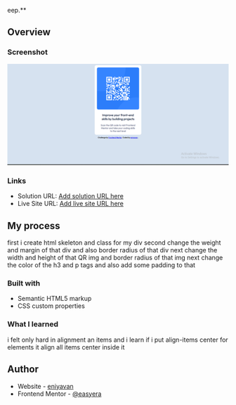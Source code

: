 eep.**

## Overview

### Screenshot

![](./images/Screenshot.png)

### Links

- Solution URL: [Add solution URL here](https://your-solution-url.com)
- Live Site URL: [Add live site URL here](https://your-live-site-url.com)

## My process
first i create html skeleton and class for my div 
second change the weight and margin of that div and also border radius of that div
next change the width and height of that QR img and border radius of that img
next change the color of the h3 and p tags and also add some padding to that

### Built with

- Semantic HTML5 markup
- CSS custom properties

### What I learned

i felt only hard in alignment an items and i learn if i put align-items center for elements it align all items center inside it 


## Author

- Website - [eniyavan](https://www.your-site.com)
- Frontend Mentor - [@easyera](https://www.frontendmentor.io/profile/easyera)


